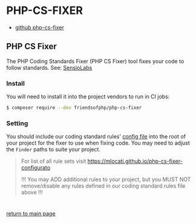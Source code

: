 # PHP-CS-FIXER
- [github php-cs-fixer](https://github.com/FriendsOfPHP/PHP-CS-Fixer)

## PHP CS Fixer
The PHP Coding Standards Fixer (PHP CS Fixer) tool fixes your code to follow standards. See: [SensioLabs](https://cs.symfony.com)

### Install
You will need to install it into the project vendors to run in CI jobs:
```bash
$ composer require --dev friendsofphp/php-cs-fixer
```

### Setting
You should include our coding standard rules' [config file](./php-cs-fixer.md) into the root of your project for the fixer
to use when fixing code. You may need to adjust the `Finder` paths to suite your project.

> For list of all rule sets visit https://mlocati.github.io/php-cs-fixer-configurato
>
> !!! You may ADD additional rules to your project, but you MUST NOT remove/disable any rules defined in our coding
> standard rules file above !!!



#
[return to main page](../README.md)
